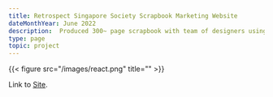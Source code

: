```yaml
---
title: Retrospect Singapore Society Scrapbook Marketing Website
dateMonthYear: June 2022
description:  Produced 300~ page scrapbook with team of designers using InDesign to capture Singapore Society events from 2019-2022. Developed a website using React to market the book and drive sales.
type: page
topic: project
---
```


{{< figure src="/images/react.png" title="" >}}

Link to [Site](https://clemenkok.github.io/icssretrospect/).



